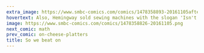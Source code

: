 ```yaml
---
extra_image: https://www.smbc-comics.com/comics/1478358893-20161105after.png
hovertext: Also, Hemingway sold sewing machines with the slogan 'Isn't it pretty to think sew!'
image: https://www.smbc-comics.com/comics/1478358826-20161105.png
next_comic: math
prev_comic: on-cheese-platters
title: So we beat on
---
```


